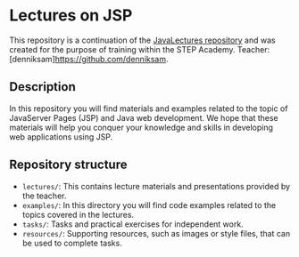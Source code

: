 # Lectures on JSP

This repository is a continuation of the [JavaLectures repository](https://github.com/HatoryHanzo182/JavaLectures) and was created for the purpose of training within the STEP Academy. Teacher: [denniksam]https://github.com/denniksam.

## Description

In this repository you will find materials and examples related to the topic of JavaServer Pages (JSP) and Java web development. We hope that these materials will help you conquer your knowledge and skills in developing web applications using JSP.

## Repository structure
- `lectures/`: This contains lecture materials and presentations provided by the teacher.
- `examples/`: In this directory you will find code examples related to the topics covered in the lectures.
- `tasks/`: Tasks and practical exercises for independent work.
- `resources/`: Supporting resources, such as images or style files, that can be used to complete tasks.
